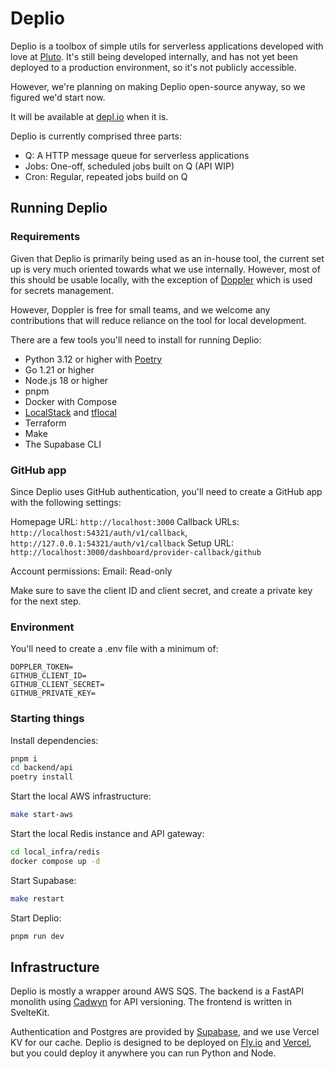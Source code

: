# Deplio

Deplio is a toolbox of simple utils for serverless applications developed with love
at [Pluto](https://stairpay.com). It's still being developed internally, and has
not yet been deployed to a production environment, so it's not publicly accessible.

However, we're planning on making Deplio open-source anyway, so we figured we'd start
now.

It will be available at [depl.io](https://depl.io) when it is.

Deplio is currently comprised three parts:

- Q: A HTTP message queue for serverless applications
- Jobs: One-off, scheduled jobs built on Q (API WIP)
- Cron: Regular, repeated jobs build on Q

## Running Deplio

### Requirements

Given that Deplio is primarily being used as an in-house tool, the current set up
is very much oriented towards what we use internally. However, most of this
should be usable locally, with the exception of [Doppler](https://doppler.com)
which is used for secrets management.

However, Doppler is free for small teams, and we welcome any contributions that
will reduce reliance on the tool for local development.

There are a few tools you'll need to install for running Deplio:

- Python 3.12 or higher with [Poetry](https://poetry.dev)
- Go 1.21 or higher
- Node.js 18 or higher
- pnpm
- Docker with Compose
- [LocalStack](https://localstack.cloud) and [tflocal](https://github.com/localstack/terraform-local)
- Terraform
- Make
- The Supabase CLI

### GitHub app

Since Deplio uses GitHub authentication, you'll need to create a GitHub app with
the following settings:

Homepage URL: `http://localhost:3000`
Callback URLs: `http://localhost:54321/auth/v1/callback`, `http://127.0.0.1:54321/auth/v1/callback`
Setup URL: `http://localhost:3000/dashboard/provider-callback/github`

Account permissions:
Email: Read-only

Make sure to save the client ID and client secret, and create a private key for
the next step.

### Environment

You'll need to create a .env file with a minimum of:

```env
DOPPLER_TOKEN=
GITHUB_CLIENT_ID=
GITHUB_CLIENT_SECRET=
GITHUB_PRIVATE_KEY=
```

### Starting things

Install dependencies:

```bash
pnpm i
cd backend/api
poetry install
```

Start the local AWS infrastructure:

```bash
make start-aws
```

Start the local Redis instance and API gateway:

```bash
cd local_infra/redis
docker compose up -d
```

Start Supabase:

```bash
make restart
```

Start Deplio:

```bash
pnpm run dev
```

## Infrastructure

Deplio is mostly a wrapper around AWS SQS. The backend is a FastAPI monolith
using [Cadwyn](https://github.com/zmievsa/cadwyn) for API versioning. The frontend
is written in SvelteKit.

Authentication and Postgres are provided by [Supabase](https://supabase.com), and
we use Vercel KV for our cache. Deplio is designed to be deployed on [Fly.io](https://fly.io)
and [Vercel](https://vercel.com), but you could deploy it anywhere you can run Python
and Node.
